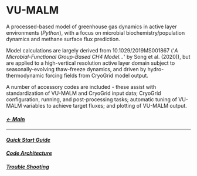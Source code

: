 # VU-MALM

A processed-based model of greenhouse gas dynamics in active layer environments (_Python_), with a focus on microbial biochemistry/population dynamics and methane surface flux prediction. 

Model calculations are largely derived from 10.1029/2019MS001867 ('_A Microbial-Functional Group-Based CH4 Model..._' by Song et al. (2020)), but are applied to a high-vertical resolution active layer domain subject to seasonally-evolving thaw-freeze dynamics, and driven by hydro-thermodynamic forcing fields from CryoGrid model output. 

A number of accessory codes are included - these assist with standardization of VU-MALM and CryoGrid input data; CryoGrid configuration, running, and post-processing tasks; automatic tuning of VU-MALM variables to achieve target fluxes; and plotting of VU-MALM output.

#### _[&larr; Main](index.md)_

---

#### _[Quick Start Guide](quick_start_guide.md)_

#### _[Code Architecture](code_architecture.md)_

#### _[Trouble Shooting](quick_start_guide.md)_
